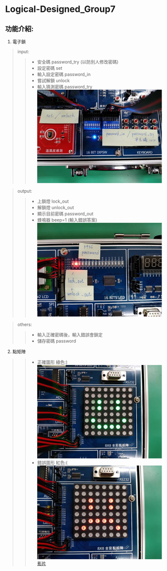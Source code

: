 Logical-Designed_Group7
===
功能介紹:
---
1. 電子鎖
>input:
>>  * 安全碼 password_try (以防別人修改密碼)
>>  * 設定密碼 set
>>  * 輸入設定密碼 password_in
>>  * 嘗試解鎖 unlock
>>  * 輸入猜測密碼 password_try
![](./176313.jpg)

>output:
>>  * 上鎖燈 lock_out
>>  * 解鎖燈 unlock_out
>>  * 顯示目前密碼 password_out
>>  * 蜂鳴器 beep=1 (輸入錯誤答案)
![](./176316.jpg)

>others:
>>  * 輸入正確密碼後，輸入錯誤會鎖定
>>  * 儲存密碼 password

  
2. 點矩陣
>>  * 正確圖形  綠色:)
![](./176314.jpg)
>>  * 錯誤圖形  紅色:(
![](./176315.jpg)
[影片](https://youtu.be/lK7N4nZZQHA)
